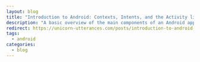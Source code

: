 ```yaml
---
layout: blog
title: "Introduction to Android: Contexts, Intents, and the Activity lifecycle"
description: "A basic overview of the main components of an Android app and how they interact with each other and the Android system."
redirect: https://unicorn-utterances.com/posts/introduction-to-android-framework/
tags:
  - android
categories:
  - blog
---
```

